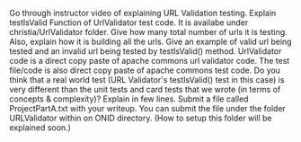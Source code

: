 
Go through instructor video of explaining URL Validation testing. Explain testIsValid Function of UrlValidator test code. It is availabe under christia/UrlValidator folder. Give how many total number of urls it is testing. Also, explain how it is building all the urls. Give an example of valid url being tested and an invalid url being tested by testIsValid() method.  UrlValidator code is a direct copy paste of apache commons url validator code. The test file/code is also direct copy paste of apache commons test code. Do you think that a real world test (URL Validator's testIsValid() test in this case) is very different than the unit tests and card tests that we wrote (in terms of concepts & complexity)? Explain in few lines. Submit a file called ProjectPartA.txt with your writeup. You can submit the file under the folder URLValidator within on ONID directory. (How to setup this folder will be explained soon.)
